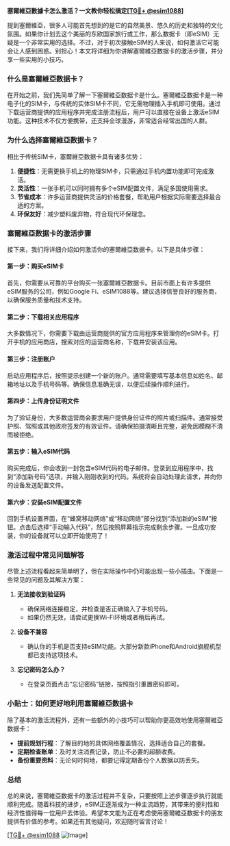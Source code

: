 **塞爾維亞數據卡怎么激活？一文教你轻松搞定[[TG💪+ @esim1088](https://t.me/s/esim1088)]**

提到塞爾維亞，很多人可能首先想到的是它的自然美景、悠久的历史和独特的文化氛围。如果你计划去这个美丽的东欧国家旅行或工作，那么数据卡（即eSIM）无疑是一个非常实用的选择。不过，对于初次接触eSIM的人来说，如何激活它可能会让人感到困惑。别担心！本文将详细为你讲解塞爾維亞数据卡的激活步骤，并分享一些实用的小技巧。

### 什么是塞爾維亞数据卡？

在开始之前，我们先简单了解一下塞爾維亞数据卡是什么。塞爾維亞数据卡是一种电子化的SIM卡，与传统的实体SIM卡不同，它无需物理插入手机即可使用。通过下载运营商提供的应用程序并完成注册流程后，用户可以直接在设备上激活eSIM功能。这种技术不仅方便携带，还支持全球漫游，非常适合经常出国的人群。

### 为什么选择塞爾維亞数据卡？

相比于传统SIM卡，塞爾維亞数据卡具有诸多优势：

1. **便捷性**：无需更换手机上的物理SIM卡，只需通过手机内置功能即可完成激活。
2. **灵活性**：一张手机可以同时拥有多个eSIM配置文件，满足多国使用需求。
3. **节省成本**：许多运营商提供灵活的价格套餐，帮助用户根据实际需要选择最合适的方案。
4. **环保友好**：减少塑料废弃物，符合现代环保理念。

### 塞爾維亞数据卡的激活步骤

接下来，我们将详细介绍如何激活你的塞爾維亞数据卡。以下是具体步骤：

#### 第一步：购买eSIM卡
首先，你需要从可靠的平台购买一张塞爾維亞数据卡。目前市面上有许多提供eSIM服务的公司，例如Google Fi、eSIM1088等。建议选择信誉良好的服务商，以确保服务质量和技术支持。

#### 第二步：下载相关应用程序
大多数情况下，你需要下载由运营商提供的官方应用程序来管理你的eSIM卡。打开手机的应用商店，搜索对应的运营商名称，下载并安装该应用。

#### 第三步：注册账户
启动应用程序后，按照提示创建一个新的账户。通常需要填写基本信息如姓名、邮箱地址以及手机号码等。确保信息准确无误，以便后续操作顺利进行。

#### 第四步：上传身份证明文件
为了验证身份，大多数运营商会要求用户提供身份证件的照片或扫描件。通常接受护照、驾照或其他政府签发的有效证件。请确保拍摄清晰且完整，避免因模糊不清而被拒绝。

#### 第五步：输入eSIM代码
购买完成后，你会收到一封包含eSIM代码的电子邮件。登录到应用程序中，找到“添加新号码”选项，并输入刚刚收到的代码。系统将会自动处理此请求，并向你的设备发送配置文件。

#### 第六步：安装eSIM配置文件
回到手机设置界面，在“蜂窝移动网络”或“移动网络”部分找到“添加新的eSIM”按钮。点击后选择“手动输入代码”，然后按照屏幕指示完成剩余步骤。一旦成功安装，你的设备就可以立即开始使用了！

### 激活过程中常见问题解答

尽管上述流程看起来简单明了，但在实际操作中仍可能出现一些小插曲。下面是一些常见的问题及其解决方案：

1. **无法接收到验证码**
   - 确保网络连接稳定，并检查是否正确输入了手机号码。
   - 如果仍然无效，请尝试更换Wi-Fi环境或者稍后再试。

2. **设备不兼容**
   - 确认你的手机是否支持eSIM功能。大部分新款iPhone和Android旗舰机型都已支持这项技术。

3. **忘记密码怎么办？**
   - 在登录页面点击“忘记密码”链接，按照指引重置密码即可。

### 小贴士：如何更好地利用塞爾維亞数据卡

除了基本的激活流程外，还有一些额外的小技巧可以帮助你更高效地使用塞爾維亞数据卡：

- **提前规划行程**：了解目的地的具体网络覆盖情况，选择适合自己的套餐。
- **定期检查账单**：及时关注消费记录，防止不必要的超额收费。
- **备份重要资料**：无论何时何地，都要记得定期备份个人数据以防丢失。

### 总结

总的来说，塞爾維亞数据卡的激活过程并不复杂，只要按照上述步骤逐步执行就能顺利完成。随着科技的进步，eSIM正逐渐成为一种主流趋势，其带来的便利性和经济性值得每一位用户去体验。希望本文能为正在考虑使用塞爾維亞数据卡的朋友提供有价值的参考。如果还有其他疑问，欢迎随时留言讨论！

[[TG💪+ @esim1088](https://t.me/s/esim1088) ![Image](https://i.postimg.cc/4NQfJmqS/Snipaste-2025-05-13-00-14-12.png)]